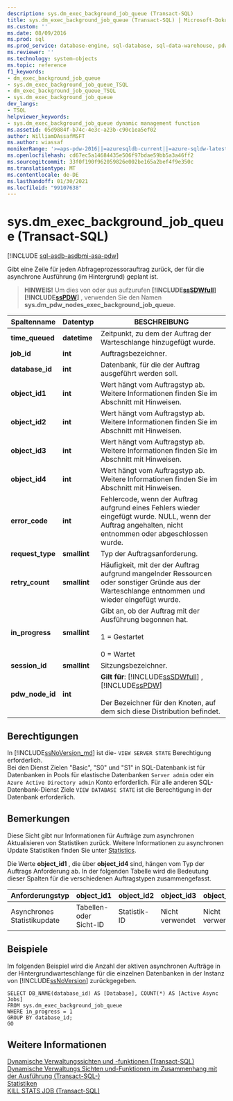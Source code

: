 ```yaml
---
description: sys.dm_exec_background_job_queue (Transact-SQL)
title: sys.dm_exec_background_job_queue (Transact-SQL) | Microsoft-Dokumentation
ms.custom: ''
ms.date: 08/09/2016
ms.prod: sql
ms.prod_service: database-engine, sql-database, sql-data-warehouse, pdw
ms.reviewer: ''
ms.technology: system-objects
ms.topic: reference
f1_keywords:
- dm_exec_background_job_queue
- sys.dm_exec_background_job_queue_TSQL
- dm_exec_background_job_queue_TSQL
- sys.dm_exec_background_job_queue
dev_langs:
- TSQL
helpviewer_keywords:
- sys.dm_exec_background_job_queue dynamic management function
ms.assetid: 05d9884f-b74c-4e3c-a23b-c90c1ea5ef02
author: WilliamDAssafMSFT
ms.author: wiassaf
monikerRange: '>=aps-pdw-2016||=azuresqldb-current||=azure-sqldw-latest||>=sql-server-2016||>=sql-server-linux-2017||=azuresqldb-mi-current'
ms.openlocfilehash: cd67ec5a14684435e506f97bdae59bb5a3a46ff2
ms.sourcegitcommit: 33f0f190f962059826e002be165a2bef4f9e350c
ms.translationtype: MT
ms.contentlocale: de-DE
ms.lasthandoff: 01/30/2021
ms.locfileid: "99107638"
---
```

# <a name="sysdm_exec_background_job_queue-transact-sql"></a>sys.dm_exec_background_job_queue (Transact-SQL)
[!INCLUDE [sql-asdb-asdbmi-asa-pdw](../../includes/applies-to-version/sql-asdb-asdbmi-asa-pdw.md)]

  Gibt eine Zeile für jeden Abfrageprozessorauftrag zurück, der für die asynchrone Ausführung (im Hintergrund) geplant ist.  
  
> **HINWEIS!** Um dies von oder aus aufzurufen **[!INCLUDE[ssSDWfull](../../includes/sssdwfull-md.md)]** **[!INCLUDE[ssPDW](../../includes/sspdw-md.md)]** , verwenden Sie den Namen **sys.dm_pdw_nodes_exec_background_job_queue**.  
  
|Spaltenname|Datentyp|BESCHREIBUNG|  
|-----------------|---------------|-----------------|  
|**time_queued**|**datetime**|Zeitpunkt, zu dem der Auftrag der Warteschlange hinzugefügt wurde.|  
|**job_id**|**int**|Auftragsbezeichner.|  
|**database_id**|**int**|Datenbank, für die der Auftrag ausgeführt werden soll.|  
|**object_id1**|**int**|Wert hängt vom Auftragstyp ab. Weitere Informationen finden Sie im Abschnitt mit Hinweisen.|  
|**object_id2**|**int**|Wert hängt vom Auftragstyp ab. Weitere Informationen finden Sie im Abschnitt mit Hinweisen.|  
|**object_id3**|**int**|Wert hängt vom Auftragstyp ab. Weitere Informationen finden Sie im Abschnitt mit Hinweisen.|  
|**object_id4**|**int**|Wert hängt vom Auftragstyp ab. Weitere Informationen finden Sie im Abschnitt mit Hinweisen.|  
|**error_code**|**int**|Fehlercode, wenn der Auftrag aufgrund eines Fehlers wieder eingefügt wurde. NULL, wenn der Auftrag angehalten, nicht entnommen oder abgeschlossen wurde.|  
|**request_type**|**smallint**|Typ der Auftragsanforderung.|  
|**retry_count**|**smallint**|Häufigkeit, mit der der Auftrag aufgrund mangelnder Ressourcen oder sonstiger Gründe aus der Warteschlange entnommen und wieder eingefügt wurde.|  
|**in_progress**|**smallint**|Gibt an, ob der Auftrag mit der Ausführung begonnen hat.<br /><br /> 1 = Gestartet<br /><br /> 0 = Wartet|  
|**session_id**|**smallint**|Sitzungsbezeichner.|  
|**pdw_node_id**|**int**|**Gilt für**: [!INCLUDE[ssSDWfull](../../includes/sssdwfull-md.md)] , [!INCLUDE[ssPDW](../../includes/sspdw-md.md)]<br /><br /> Der Bezeichner für den Knoten, auf dem sich diese Distribution befindet.|  
  
## <a name="permissions"></a>Berechtigungen

In [!INCLUDE[ssNoVersion_md](../../includes/ssnoversion-md.md)] ist die- `VIEW SERVER STATE` Berechtigung erforderlich.   
Bei den Dienst Zielen "Basic", "S0" und "S1" in SQL-Datenbank ist für Datenbanken in Pools für elastische Datenbanken `Server admin` oder ein `Azure Active Directory admin` Konto erforderlich. Für alle anderen SQL-Datenbank-Dienst Ziele `VIEW DATABASE STATE` ist die Berechtigung in der Datenbank erforderlich.   
  
## <a name="remarks"></a>Bemerkungen  
 Diese Sicht gibt nur Informationen für Aufträge zum asynchronen Aktualisieren von Statistiken zurück. Weitere Informationen zu asynchronen Update Statistiken finden Sie unter [Statistics](../../relational-databases/statistics/statistics.md).  
  
 Die Werte **object_id1** , die über **object_id4** sind, hängen vom Typ der Auftrags Anforderung ab. In der folgenden Tabelle wird die Bedeutung dieser Spalten für die verschiedenen Auftragstypen zusammengefasst.  
  
|Anforderungstyp|object_id1|object_id2|object_id3|object_id4|  
|------------------|-----------------|-----------------|-----------------|-----------------|  
|Asynchrones Statistikupdate|Tabellen- oder Sicht-ID|Statistik-ID|Nicht verwendet|Nicht verwendet|  
  
## <a name="examples"></a>Beispiele  
 Im folgenden Beispiel wird die Anzahl der aktiven asynchronen Aufträge in der Hintergrundwarteschlange für die einzelnen Datenbanken in der Instanz von [!INCLUDE[ssNoVersion](../../includes/ssnoversion-md.md)] zurückgegeben.  
  
```  
SELECT DB_NAME(database_id) AS [Database], COUNT(*) AS [Active Async Jobs]  
FROM sys.dm_exec_background_job_queue  
WHERE in_progress = 1  
GROUP BY database_id;  
GO  
```  
  
## <a name="see-also"></a>Weitere Informationen  
 [Dynamische Verwaltungssichten und -funktionen &#40;Transact-SQL&#41;](~/relational-databases/system-dynamic-management-views/system-dynamic-management-views.md)   
 [Dynamische Verwaltungs Sichten und-Funktionen im Zusammenhang mit der Ausführung &#40;Transact-SQL-&#41;](../../relational-databases/system-dynamic-management-views/execution-related-dynamic-management-views-and-functions-transact-sql.md)   
 [Statistiken](../../relational-databases/statistics/statistics.md)   
 [KILL STATS JOB &#40;Transact-SQL&#41;](../../t-sql/language-elements/kill-stats-job-transact-sql.md)  
  
  



